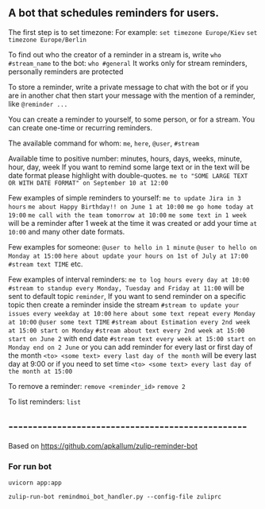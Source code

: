 
## A bot that schedules reminders for users.

The first step is to set timezone:
For example:
`set timezone Europe/Kiev`
`set timezone Europe/Berlin`

To find out who the creator of a reminder in a stream is, write `who #stream_name` to the bot:
``who #general``
It works only for stream reminders, personally reminders are protected

To store a reminder, write a private message to chat with the bot 
or if you are in another chat then start your message with the mention of a reminder, like ``@reminder ...``

You can create a reminder to yourself, to some person, or for a stream.
You can create one-time or recurring reminders.


The available command for whom:
``me``, ``here``, ``@user``, ``#stream``


Available time to positive number: minutes, hours, days, weeks, minute, hour, day, week
If you want to remind some large text or in the text will be date format please highlight with double-quotes.
``me to "SOME LARGE TEXT OR WITH DATE FORMAT" on September 10 at 12:00``


Few examples of simple reminders to yourself:
```me to update Jira in 3 hours```
```me about Happy Birthday!! on June 1 at 10:00```
```me go home today at 19:00```
```me call with the team tomorrow at 10:00```
```me some text in 1 week``` will be a reminder after 1 week at the time it was created or add your time ```at 10:00```
and many other date formats.

Few examples for someone:
```@user to hello in 1 minute```
```@user to hello on Monday at 15:00```
```here about update your hours on 1st of July at 17:00```
```#stream text TIME```
etc.

Few examples of interval reminders:
```me to log hours every day at 10:00```
```#stream to standup every Monday, Tuesday and Friday at 11:00``` will be sent to default topic ```reminder```,
If you want to send reminder on a specific topic then create a reminder inside the stream
```#stream to update your issues every weekday at 10:00```
```here about some text repeat every Monday at 10:00```
```@user some text TIME```
```#stream about Estimation every 2nd week at 15:00 start on Monday```
```#stream about text every 2nd week at 15:00 start on June 2```
with end date
```#stream text every week at 15:00 start on Monday end on 2 June```
or you can add reminder for every last or first day of the month
```<to> <some text> every last day of the month``` will be every last day at 9:00 or 
 if you need to set time ```<to> <some text> every last day of the month at 15:00```


To remove a reminder:
```remove <reminder_id>```
``remove 2``

To list reminders:
```list```

## -------------------------------------------------
Based on https://github.com/apkallum/zulip-reminder-bot

### For run bot
`uvicorn app:app`

`zulip-run-bot remindmoi_bot_handler.py --config-file zuliprc`
